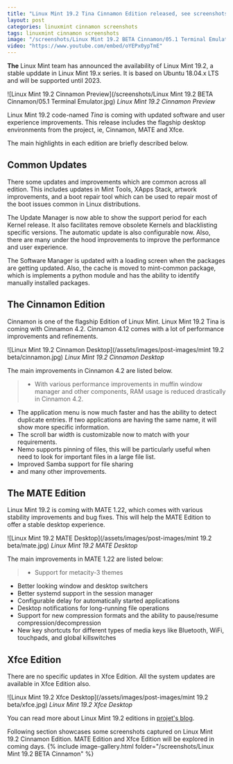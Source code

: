 ```yaml
---
title: "Linux Mint 19.2 Tina Cinnamon Edition released, see screenshots"
layout: post
categories: linuxmint cinnamon screenshots
tags: linuxmint cinnamon screenshots
image: "/screenshots/Linux Mint 19.2 BETA Cinnamon/05.1 Terminal Emulator.jpg"
video: "https://www.youtube.com/embed/oYEPx0ypTmE"
---
```


**The** Linux Mint team has announced the availability of Linux Mint 19.2, a stable upddate in Linux Mint 19.x series. It is based on Ubuntu 18.04.x LTS and will be supported until 2023.

![Linux Mint 19.2 Cinnamon Preview](/screenshots/Linux Mint 19.2 BETA Cinnamon/05.1 Terminal Emulator.jpg)
*Linux Mint 19.2 Cinnamon Preview*

Linux Mint 19.2 code-named *Tina* is coming with updated software and user experience improvements. This release includes the flagship desktop environments from the project, ie, Cinnamon, MATE and Xfce.

The main highlights in each edition are briefly described below.

## Common Updates
There some updates and improvements which are common across all edition. This includes updates in Mint Tools, XApps Stack, artwork improvements, and a boot repair tool which can be used to repair most of the boot issues common in Linux distributions.

The Update Manager is now able to show the support period for each Kernel release. It also facilitates remove obsolete Kernels and blacklisting specific versions. The automatic update is also configurable now. Also, there are many under the hood improvements to improve the performance and user experience.

The Software Manager is updated with a loading screen when the packages are getting updated. Also, the cache is moved to mint-common package, which is implements a python module and has the ability to identify manually installed packages.

## The Cinnamon Edition
Cinnamon is one of the flagship Edition of Linux Mint. Linux Mint 19.2 Tina is coming with Cinnamon 4.2. Cinnamon 4.12 comes with a lot of performance improvements and refinements.

![Linux Mint 19.2 Cinnamon Desktop](/assets/images/post-images/mint 19.2 beta/cinnamon.jpg)
*Linux Mint 19.2 Cinnamon Desktop*

The main improvements in Cinnamon 4.2 are listed below.
> - With various performance improvements in muffin window manager and other components, RAM usage is reduced drastically in Cinnamon 4.2.
- The application menu is now much faster and has the ability to detect duplicate entries. If two applications are having the same name, it will show more specific information.
- The scroll bar width is customizable now to match with your requirements.
- Nemo supports pinning of files, this will be particularly useful when need to look for important files in a large file list.
- Improved Samba support for file sharing
- and many other improvements.

## The MATE Edition
Linux Mint 19.2 is coming with MATE 1.22, which comes with various stability improvements and bug fixes. This will help the MATE Edition to offer a stable desktop experience.

![Linux Mint 19.2 MATE Desktop](/assets/images/post-images/mint 19.2 beta/mate.jpg)
*Linux Mint 19.2 MATE Desktop*

The main improvements in MATE 1.22 are listed below:
> - Support for metacity-3 themes
- Better looking window and desktop switchers
- Better systemd support in the session manager
- Configurable delay for automatically started applications
- Desktop notifications for long-running file operations
- Support for new compression formats and the ability to pause/resume compression/decompression
- New key shortcuts for different types of media keys like Bluetooth, WiFi, touchpads, and global killswitches

## Xfce Edition
There are no specific updates in Xfce Edition. All the system updates are available in Xfce Edition also.

![Linux Mint 19.2 Xfce Desktop](/assets/images/post-images/mint 19.2 beta/xfce.jpg)
*Linux Mint 19.2 Xfce Desktop*

You can read more about Linux Mint 19.2 editions in [projet's blog](https://blog.linuxmint.com).

Following section showcases some screenshots captured on Linux Mint 19.2 Cinnamon Edition. MATE Edition and Xfce Edition will be explored in coming days.
{% include image-gallery.html folder="/screenshots/Linux Mint 19.2 BETA Cinnamon" %}